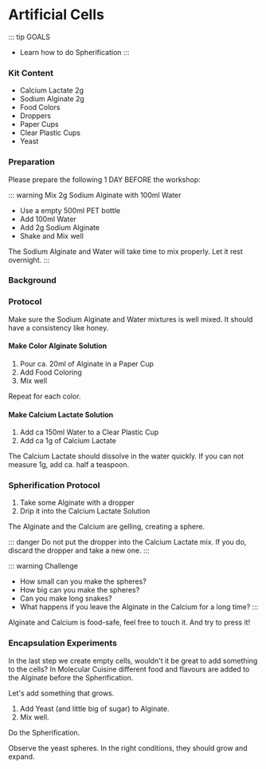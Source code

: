 # Artificial Cells

::: tip GOALS
- Learn how to do Spherification
:::

### Kit Content

- Calcium Lactate 2g
- Sodium Alginate 2g
- Food Colors
- Droppers
- Paper Cups
- Clear Plastic Cups
- Yeast

### Preparation

Please prepare the following 1 DAY BEFORE the workshop:

::: warning Mix 2g Sodium Alginate with 100ml Water
- Use a empty 500ml PET bottle
- Add 100ml Water
- Add 2g Sodium Alginate
- Shake and Mix well

The Sodium Alginate and Water will take time to mix properly. Let it rest overnight.
:::

### Background

### Protocol

Make sure the Sodium Alginate and Water mixtures is well mixed. It should have a consistency like honey.

#### Make Color Alginate Solution

1. Pour ca. 20ml of Alginate in a Paper Cup
2. Add Food Coloring
3. Mix well

Repeat for each color.

#### Make Calcium Lactate Solution

1. Add ca 150ml Water to a Clear Plastic Cup
2. Add ca 1g of Calcium Lactate

The Calcium Lactate should dissolve in the water quickly. If you can not measure 1g, add ca. half a teaspoon.

### Spherification Protocol

1. Take some Alginate with a dropper
2. Drip it into the Calcium Lactate Solution

The Alginate and the Calcium are gelling, creating a sphere.

::: danger
Do not put the dropper into the Calcium Lactate mix. If you do, discard the dropper and take a new one.
:::

::: warning Challenge
- How small can you make the spheres?
- How big can you make the spheres?
- Can you make long snakes?
- What happens if you leave the Alginate in the Calcium for a long time?
:::

Alginate and Calcium is food-safe, feel free to touch it. And try to press it!

### Encapsulation Experiments

In the last step we create empty cells, wouldn't it be great to add something to the cells? In Molecular Cuisine different food and flavours are added to the Alginate before the Spherification.

Let's add something that grows.

1. Add Yeast (and little big of sugar) to Alginate.
2. Mix well.

Do the Spherification.

Observe the yeast spheres. In the right conditions, they should grow and expand.

